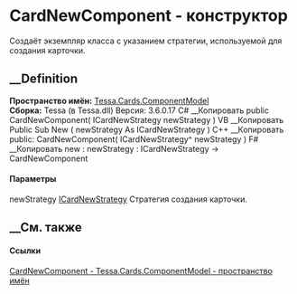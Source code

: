 # CardNewComponent - конструктор
Создаёт экземпляр класса с указанием стратегии, используемой для создания
карточки.
## __Definition
 **Пространство имён:**
[Tessa.Cards.ComponentModel](N_Tessa_Cards_ComponentModel.htm)  
 **Сборка:** Tessa (в Tessa.dll) Версия: 3.6.0.17
C# __Копировать
     public CardNewComponent(
    	ICardNewStrategy newStrategy
    )
VB __Копировать
     Public Sub New ( 
    	newStrategy As ICardNewStrategy
    )
C++ __Копировать
     public:
    CardNewComponent(
    	ICardNewStrategy^ newStrategy
    )
F# __Копировать
     new : 
            newStrategy : ICardNewStrategy -> CardNewComponent
#### Параметры
newStrategy
[ICardNewStrategy](T_Tessa_Cards_ComponentModel_ICardNewStrategy.htm)
    Стратегия создания карточки.
##  __См. также
#### Ссылки
[CardNewComponent - ](T_Tessa_Cards_ComponentModel_CardNewComponent.htm)
[Tessa.Cards.ComponentModel - пространство
имён](N_Tessa_Cards_ComponentModel.htm)
